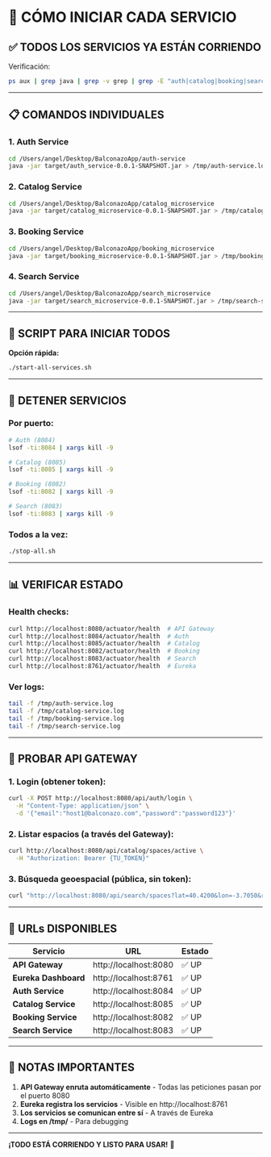# 🚀 CÓMO INICIAR CADA SERVICIO

## ✅ TODOS LOS SERVICIOS YA ESTÁN CORRIENDO

Verificación:
```bash
ps aux | grep java | grep -v grep | grep -E "auth|catalog|booking|search"
```

---

## 📋 COMANDOS INDIVIDUALES

### 1. Auth Service
```bash
cd /Users/angel/Desktop/BalconazoApp/auth-service
java -jar target/auth_service-0.0.1-SNAPSHOT.jar > /tmp/auth-service.log 2>&1 &
```

### 2. Catalog Service
```bash
cd /Users/angel/Desktop/BalconazoApp/catalog_microservice
java -jar target/catalog_microservice-0.0.1-SNAPSHOT.jar > /tmp/catalog-service.log 2>&1 &
```

### 3. Booking Service
```bash
cd /Users/angel/Desktop/BalconazoApp/booking_microservice
java -jar target/booking_microservice-0.0.1-SNAPSHOT.jar > /tmp/booking-service.log 2>&1 &
```

### 4. Search Service
```bash
cd /Users/angel/Desktop/BalconazoApp/search_microservice
java -jar target/search_microservice-0.0.1-SNAPSHOT.jar > /tmp/search-service.log 2>&1 &
```

---

## 🔄 SCRIPT PARA INICIAR TODOS

**Opción rápida:**
```bash
./start-all-services.sh
```

---

## 🛑 DETENER SERVICIOS

### Por puerto:
```bash
# Auth (8084)
lsof -ti:8084 | xargs kill -9

# Catalog (8085)
lsof -ti:8085 | xargs kill -9

# Booking (8082)
lsof -ti:8082 | xargs kill -9

# Search (8083)
lsof -ti:8083 | xargs kill -9
```

### Todos a la vez:
```bash
./stop-all.sh
```

---

## 📊 VERIFICAR ESTADO

### Health checks:
```bash
curl http://localhost:8080/actuator/health  # API Gateway
curl http://localhost:8084/actuator/health  # Auth
curl http://localhost:8085/actuator/health  # Catalog
curl http://localhost:8082/actuator/health  # Booking
curl http://localhost:8083/actuator/health  # Search
curl http://localhost:8761/actuator/health  # Eureka
```

### Ver logs:
```bash
tail -f /tmp/auth-service.log
tail -f /tmp/catalog-service.log
tail -f /tmp/booking-service.log
tail -f /tmp/search-service.log
```

---

## 🎯 PROBAR API GATEWAY

### 1. Login (obtener token):
```bash
curl -X POST http://localhost:8080/api/auth/login \
  -H "Content-Type: application/json" \
  -d '{"email":"host1@balconazo.com","password":"password123"}'
```

### 2. Listar espacios (a través del Gateway):
```bash
curl http://localhost:8080/api/catalog/spaces/active \
  -H "Authorization: Bearer {TU_TOKEN}"
```

### 3. Búsqueda geoespacial (pública, sin token):
```bash
curl "http://localhost:8080/api/search/spaces?lat=40.4200&lon=-3.7050&radius=5000"
```

---

## 🔗 URLs DISPONIBLES

| Servicio | URL | Estado |
|----------|-----|--------|
| **API Gateway** | http://localhost:8080 | ✅ UP |
| **Eureka Dashboard** | http://localhost:8761 | ✅ UP |
| **Auth Service** | http://localhost:8084 | ✅ UP |
| **Catalog Service** | http://localhost:8085 | ✅ UP |
| **Booking Service** | http://localhost:8082 | ✅ UP |
| **Search Service** | http://localhost:8083 | ✅ UP |

---

## 📝 NOTAS IMPORTANTES

1. **API Gateway enruta automáticamente** - Todas las peticiones pasan por el puerto 8080
2. **Eureka registra los servicios** - Visible en http://localhost:8761
3. **Los servicios se comunican entre sí** - A través de Eureka
4. **Logs en /tmp/** - Para debugging

---

**¡TODO ESTÁ CORRIENDO Y LISTO PARA USAR!** 🎉

